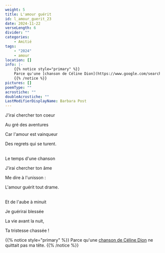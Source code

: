 ```yaml
---
weight: 5
title: L'amour guérit
id: l_amour_guerit_23
date: 2024-11-22
verseLength: 6
divider: ""
categories:
    - Amitié
tags:
    - "2024"
    - amour
location: []
info: |-
    {{% notice style="primary" %}}
    Parce qu'une [chanson de Céline Dion](https://www.google.com/search?q=pour+que+tu+m%27aimes+encore) ne quittait pas ma tête.
    {{% /notice %}}
pictures: []
poemType: ""
acrostiche: ""
doubleAcrostiche: ""
LastModifierDisplayName: Barbara Post
---
```

J'irai chercher ton coeur

Au gré des aventures

Car l'amour est vainqueur

Des regrets qui se turent.

 \
Le temps d'une chanson

J'irai chercher ton âme

Me dire à l'unisson :

L'amour guérit tout drame.

 \
Et de l'aube à minuit

Je guérirai blessée

La vie avant la nuit,

Ta tristesse chassée !

<!-- FM:Snippet:Start data:{"id":"_simpleNotice","fields":[{"name":"content","value":""}]} -->
{{% notice style="primary" %}}
Parce qu'une [chanson de Céline Dion](https://www.google.com/search?q=pour+que+tu+m%27aimes+encore) ne quittait pas ma tête.
{{% /notice %}}
<!-- FM:Snippet:End -->